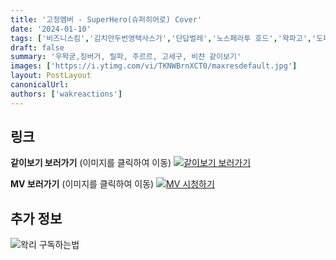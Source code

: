 ```yaml
---
title: '고정멤버 - SuperHero(슈퍼히어로) Cover'
date: '2024-01-10'
tags: ['비즈니스킴','김치만두번영택사스가','단답벌레','노스페라투 호드','왁파고','도파민 박사','곽춘식','소피아','뢴트게늄','풍신','권민','해루석','이덕수 할아바이','우왁굳','독고혜지','비밀소녀']
draft: false
summary: '우왁굳,징버거, 릴파, 주르르, 고세구, 비챤 같이보기'
images: ['https://i.ytimg.com/vi/TKNWBrnXCT0/maxresdefault.jpg']
layout: PostLayout
canonicalUrl:
authors: ['wakreactions']
---
```


## 링크

**같이보기 보러가기** (이미지를 클릭하여 이동)
[![같이보기 보러가기](https://cdn.discordapp.com/attachments/1136601898116464710/1137050327938506852/logo.png)](https://cafe.naver.com/steamindiegame/14405883)

**MV 보러가기** (이미지를 클릭하여 이동)
[![MV 시청하기](https://i.ytimg.com/vi/TKNWBrnXCT0/maxresdefault.jpg)](https://youtu.be/TKNWBrnXCT0?si=Adelmi9TW38g05Qn)

## 추가 정보

![왁리 구독하는법](https://cdn.discordapp.com/attachments/1136601898116464710/1137049857136267374/--2cut.gif)